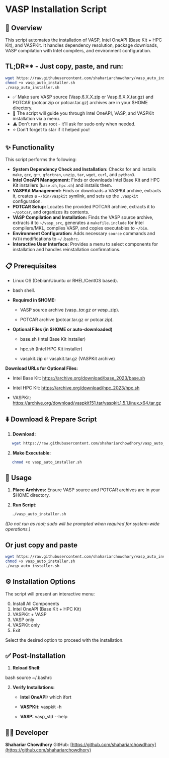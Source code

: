 # VASP Installation Script

## 🚀 Overview

This script automates the installation of VASP, Intel OneAPI (Base Kit + HPC Kit), and VASPKit. It handles dependency resolution, package downloads, VASP compilation with Intel compilers, and environment configuration.

## TL;DR** - Just copy, paste, and run:

```bash
wget https://raw.githubusercontent.com/shahariarchowdhory/vasp_auto_installer/refs/heads/main/vasp_auto_installer.sh -O vasp_auto_installer.sh
chmod +x vasp_auto_installer.sh
./vasp_auto_installer.sh
```

* ✅ Make sure VASP source (Vasp.6.X.X.zip or Vasp.6.X.X.tar.gz) and POTCAR (potcar.zip or potcar.tar.gz) archives are in your $HOME directory.
* 🧠 The script will guide you through Intel OneAPI, VASP, and VASPKit installation via a menu.
* ⚠️ Don't run it as root - it'll ask for sudo only when needed.
* ⭐ Don't forget to star if it helped you!

## ✨ Functionality

This script performs the following:

* **System Dependency Check and Installation:** Checks for and installs `make`, `gcc`, `g++`, `gfortran`, `unzip`, `tar`, `wget`, `curl`, and `python3`.
* **Intel OneAPI Management:** Finds or downloads Intel Base Kit and HPC Kit installers (`base.sh`, `hpc.sh`) and installs them.
* **VASPKit Management:** Finds or downloads a VASPKit archive, extracts it, creates a `~/bin/vaspkit` symlink, and sets up the `.vaspkit` configuration.
* **POTCAR Setup:** Locates the provided POTCAR archive, extracts it to `~/potcar`, and organizes its contents.
* **VASP Compilation and Installation:** Finds the VASP source archive, extracts it to `~/vasp_src`, generates a `makefile.include` for Intel compilers/MKL, compiles VASP, and copies executables to `~/bin`.
* **Environment Configuration:** Adds necessary `source` commands and `PATH` modifications to `~/.bashrc`.
* **Interactive User Interface:** Provides a menu to select components for installation and handles reinstallation confirmations.

## 📋 Prerequisites

* Linux OS (Debian/Ubuntu or RHEL/CentOS based).

* bash shell.

* **Required in $HOME:**

  * VASP source archive (vasp.*.tar.gz or vasp.*.zip).

  * POTCAR archive (potcar.tar.gz or potcar.zip).

* **Optional Files (in $HOME or auto-downloaded)**

  * base.sh (Intel Base Kit installer)

  * hpc.sh (Intel HPC Kit installer)

  * vaspkit.zip or vaspkit.tar.gz (VASPKit archive)

**Download URLs for Optional Files:**

* Intel Base Kit: https://archive.org/download/base_2023/base.sh

* Intel HPC Kit: https://archive.org/download/hpc_2023/hpc.sh

* VASPKit: https://archive.org/download/vaspkit151.tar/vaspkit.1.5.1.linux.x64.tar.gz

## ⬇️ Download & Prepare Script

1. **Download:**

   
```bash
   wget https://raw.githubusercontent.com/shahariarchowdhory/vasp_auto_installer/refs/heads/main/vasp_auto_installer.sh -O vasp_auto_installer.sh
```

2. **Make Executable:**

   
```bash
   chmod +x vasp_auto_installer.sh
```
## 🚀 Usage

1. **Place Archives:** Ensure VASP source and POTCAR archives are in your $HOME directory.

2. **Run Script:**

   
```bash
   ./vasp_auto_installer.sh
```

   *(Do not run as root; sudo will be prompted when required for system-wide operations.)*

 ## Or just copy and paste

   ```bash
   wget https://raw.githubusercontent.com/shahariarchowdhory/vasp_auto_installer/refs/heads/main/vasp_auto_installer.sh -O vasp_auto_installer.sh
   chmod +x vasp_auto_installer.sh
   ./vasp_auto_installer.sh
   ```
  


## ⚙️ Installation Options

The script will present an interactive menu:

0) Install All Components
1) Intel OneAPI (Base Kit + HPC Kit)
2) VASPKit + VASP
3) VASP only
4) VASPKit only
5) Exit

Select the desired option to proceed with the installation.

## ✅ Post-Installation

1. **Reload Shell:**

   
bash
   source ~/.bashrc


2. **Verify Installations:**

   * **Intel OneAPI:** which ifort

   * **VASPKit:** vaspkit -h

   * **VASP:** vasp_std --help

## 👨‍💻 Developer

**Shahariar Chowdhory**
GitHub: [https://github.com/shahariarchowdhory](https://github.com/shahariarchowdhory)
